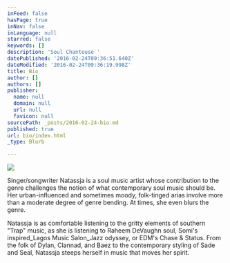 ```yaml
---
inFeed: false
hasPage: true
inNav: false
inLanguage: null
starred: false
keywords: []
description: 'Soul Chanteuse '
datePublished: '2016-02-24T09:36:51.640Z'
dateModified: '2016-02-24T09:36:19.998Z'
title: Bio
author: []
authors: []
publisher:
  name: null
  domain: null
  url: null
  favicon: null
sourcePath: _posts/2016-02-24-bio.md
published: true
url: bio/index.html
_type: Blurb

---
```

![](https://the-grid-user-content.s3-us-west-2.amazonaws.com/d869bb7d-7b62-4627-84b5-95b0e6f5dd88.JPG)

Singer/songwriter Natassja is a soul music artist whose contribution to the genre challenges the notion of what contemporary soul music should be. Her urban-influenced and sometimes moody, folk-tinged arias involve more than a moderate degree of genre bending. At times, she even blurs the genre.

Natassja is as comfortable listening to the gritty elements of southern "Trap" music, as she is listening to Raheem DeVaughn soul, Somi's inspired_Lagos Music Salon_Jazz odyssey, or EDM's Chase & Status. From the folk of Dylan, Clannad, and Baez to the contemporary styling of Sade and Seal, Natassja steeps herself in music that moves her spirit.